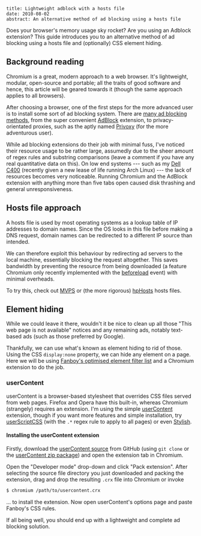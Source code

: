 ```metadata
title: Lightweight adblock with a hosts file
date: 2010-08-02
abstract: An alternative method of ad blocking using a hosts file
```

Does your browser's memory usage sky rocket? Are you using an Adblock extension?
This guide introduces you to an alternative method of ad blocking using a hosts
file and (optionally) CSS element hiding.

Background reading
------------------

Chromium is a great, modern approach to a web browser. It's lightweight,
modular, open-source and portable; all the traits of good software and hence,
this article will be geared towards it (though the same approach applies to all
browsers).

After choosing a browser, one of the first steps for the more advanced user is
to install some sort of ad blocking system. There are [many ad blocking
methods][maemo], from the super convenient [AdBlock][] extension, to
privacy-orientated proxies, such as the aptly named [Privoxy][] (for the more
adventurous user).

While ad blocking extensions do their job with minimal fuss, I've noticed their
resource usage to be rather large, assumedly due to the sheer amount of regex
rules and substring comparisons (leave a comment if you have any real
quantitative data on this). On low end systems --- such as my [Dell C400][]
(recently given a new lease of life running Arch Linux) --- the lack of resources
becomes very noticeable. Running Chromium and the AdBlock extension with
anything more than five tabs open caused disk thrashing and general
unresponsiveness.

Hosts file approach
-------------------

A hosts file is used by most operating systems as a lookup table of IP addresses
to domain names. Since the OS looks in this file before making a DNS request,
domain names can be redirected to a different IP source than intended.

We can therefore exploit this behaviour by redirecting ad servers to the local
machine, essentially blocking the request altogether. This saves bandwidth by
preventing the resource from being downloaded (a feature Chromium only recently
implemented with the [beforeload][] event) with minimal overheads.

To try this, check out [MVPS][] or (the more rigorous) [hpHosts][] hosts files.

Element hiding
--------------

While we could leave it there, wouldn't it be nice to clean up all those "This
web page is not available" notices and any remaining ads, notably text-based ads
(such as those preferred by Google).

Thankfully, we can use what's known as element hiding to rid of those. Using the
CSS `display:none` property, we can hide any element on a page. Here we will be
using [Fanboy's optimised element filter list][Fanboy] and a Chromium extension
to do the job.

### userContent

userContent is a browser-based stylesheet that overrides CSS files served from
web pages. Firefox and Opera have this built-in, whereas Chromium (strangely)
requires an extension. I'm using the simple [userContent][] extension, though if
you want more features and simple installation, try [userScriptCSS][] (with the
`.*` regex rule to apply to all pages) or even [Stylish][].

#### Installing the userContent extension

Firstly, download the [userContent source][userContent] from GitHub (using `git
clone` or the [userContent zip package][userContent src]) and open the extension
tab in Chromium.

Open the "Developer mode" drop-down and click "Pack extension". After selecting
the source file directory you just downloaded and packing the extension, drag
and drop the resulting `.crx` file into Chromium or invoke

```bash
$ chromium /path/to/usercontent.crx
```

... to install the extension. Now open userContent's options page and paste
Fanboy's CSS rules.

If all being well, you should end up with a lightweight and complete ad blocking
solution.

  [AdBlock]: https://chrome.google.com/extensions/detail/gighmmpiobklfepjocnamgkkbiglidom?hl=en-gb "AdBlock on the Chrome extension gallery"
  [maemo]: http://wiki.maemo.org/Ad_blocking "Ad blocking article on maemo.org"
  [Privoxy]: http://www.privoxy.org/ "Privoxy homepage"
  [Dell C400]: http://www.zdnet.co.uk/reviews/ultraportables/2002/01/28/dell-latitude-c400-10000055/ "Dell C400 review on ZDNet"
  [Fanboy]: http://www.fanboy.co.nz/adblock/opera/ "Fanboy's Adblock lists"
  [userContent]: http://github.com/decklin/usercontent "The userContent extension on GitHub"
  [userScriptCSS]: https://chrome.google.com/extensions/detail/pdfbjinabdohnegjnbfgdgohlhegamnm?hl=en-gb "userScriptCSS on the Chrome extension gallery"
  [Stylish]: https://chrome.google.com/extensions/detail/fjnbnpbmkenffdnngjfgmeleoegfcffe?hl=en-gb "Stylish on the Chrome extension gallery"
  [userContent src]: http://github.com/decklin/usercontent/archives/master "userContent source in Zip (or Tar) archive format"
  [beforeload]: http://code.google.com/p/chromium/issues/detail?id=35897#c63 "Chromium beforeload event on Chromium issue tracker"
  [MVPS]: http://www.mvps.org/winhelp2002/hosts.htm "MVPS hosts file homepage"
  [hpHosts]: http://hosts-file.net/ "hpHosts homepage"
